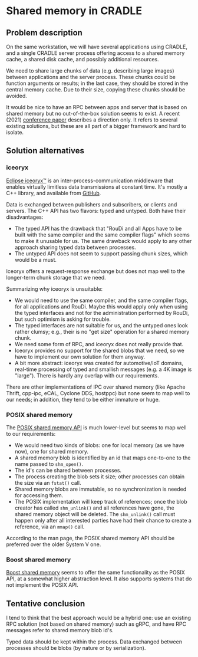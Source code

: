 # Shared memory in CRADLE

## Problem description
On the same workstation, we will have several applications using CRADLE, and a single CRADLE server process
offering access to a shared memory cache, a shared disk cache, and possibly additional resources.

We need to share large chunks of data (e.g. describing large images) between applications and the server process.
These chunks could be function arguments or results; in the last case, they should be stored in the central
memory cache. Due to their size, copying these chunks should be avoided.

It would be nice to have an RPC between apps and server that is based on shared memory but no out-of-the-box
solution seems to exist.
A recent (2021) [conference paper](https://sigops.org/s/conferences/hotos/2021/papers/hotos21-s10-wang.pdf)
describes a direction only. It refers to several existing solutions, but these are all part of a
bigger framework and hard to isolate.

## Solution alternatives

### iceoryx
[Eclipse iceoryx™](https://iceoryx.io/v2.0.2/)
is an inter-process-communication middleware that enables virtually limitless data transmissions at constant time.
It's mostly a C++ library, and available from [GitHub](https://github.com/eclipse-iceoryx/iceoryx).

Data is exchanged between publishers and subscribers, or clients and servers.
The C++ API has two flavors: typed and untyped. Both have their disadvantages:

* The typed API has the drawback that "RouDi and all Apps have to be built with the same compiler and the same compiler flags"
  which seems to make it unusable for us. The same drawback would apply to any other approach sharing typed data
  between processes.
* The untyped API does not seem to support passing chunk sizes, which would be a must.

Iceoryx offers a request-response exchange but does not map well to the longer-term chunk storage that we need.

Summarizing why iceoryx is unsuitable:

* We would need to use the same compiler, and the same compiler flags, for all applications and RouDi.
  Maybe this would apply only when using the typed interfaces and not for the administration
  performed by RouDi, but such optimism is asking for trouble.
* The typed interfaces are not suitable for us, and the untyped ones look rather clumsy;
  e.g., their is no "get size" operation for a shared memory chunk.
* We need some form of RPC, and iceoryx does not really provide that.
* Iceoryx provides no support for the shared blobs that we need, so we have to implement
  our own solution for them anyway.
* A bit more abstract: iceoryx was created for automotive/IoT domains, real-time processing
  of typed and smallish messages (e.g. a 4K image is "large"). There is hardly any overlap
  with our requirements.

There are other implementations of IPC over shared memory (like Apache Thrift, cpp-ipc, eCAL,
Cyclone DDS, hostppc) but none seem to map well to our needs; in addition, they tend to be
either immature or huge.

### POSIX shared memory
The [POSIX shared memory API](https://man7.org/linux/man-pages/man7/shm_overview.7.html)
is much lower-level but seems to map well to our requirements:

* We would need two kinds of blobs: one for local memory (as we have now), one for shared memory.
* A shared memory blob is identified by an id that maps one-to-one to the name passed to `shm_open()`.
* The id's can be shared between processes.
* The process creating the blob sets it size; other processes can obtain the size via an `fstat()` call.
* Shared memory blobs are immutable, so no synchronization is needed for accessing them.
* The POSIX implementation will keep track of references; once the blob creator has called
  `shm_unlink()` and all references have gone, the shared memory object will be deleted.
  The `shm_unlink()` call must happen only after all interested parties have had their chance
  to create a reference, via an `mmap()` call.

According to the man page, the POSIX shared memory API should be preferred over the older System V one.

### Boost shared memory
[Boost shared memory](https://www.boost.org/doc/libs/1_80_0/doc/html/interprocess/sharedmemorybetweenprocesses.html)
seems to offer the same functionality as the POSIX API, at a somewhat higher abstraction level.
It also supports systems that do not implement the POSIX API.

## Tentative conclusion
I tend to think that the best approach would be a hybrid one: use an existing RPC solution
(not based on shared memory) such as gRPC, and have RPC messages refer to shared memory blob id's.

Typed data should be kept within the process. Data exchanged between processes should
be blobs (by nature or by serialization).
